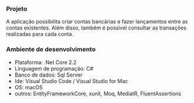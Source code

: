 ### Projeto ###
A aplicação possibilita criar contas bancárias e fazer lançamentos entre as contas existentes. Além disso, também é possível consultar as transações realizadas para cada conta.
<br/>
### Ambiente de desenvolvimento ###
* Plataforma: .Net Core 2.2
* Linguagem de programação: C#
* Banco de dados: Sql Server
* Ide: Visual Studio Code / Visual Studio for Mac
* OS: macOS
* outros: EntityFrameworkCore, xunit, Moq, MediatR, FluentAssertions

